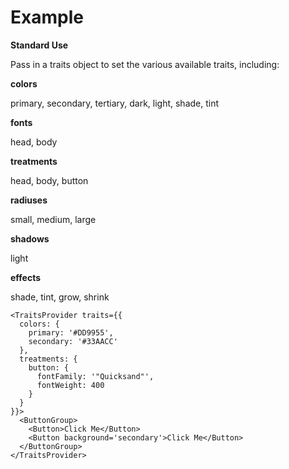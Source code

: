 # Example

**Standard Use**

Pass in a traits object to set the various available traits, including:

**colors**

primary, secondary, tertiary, dark, light, shade, tint

**fonts**

head, body

**treatments**

head, body, button

**radiuses**

small, medium, large

**shadows**

light

**effects**

shade, tint, grow, shrink

```
<TraitsProvider traits={{
  colors: {
    primary: '#DD9955',
    secondary: '#33AACC'
  },
  treatments: {
    button: {
      fontFamily: '"Quicksand"',
      fontWeight: 400
    }
  }
}}>
  <ButtonGroup>
    <Button>Click Me</Button>
    <Button background='secondary'>Click Me</Button>
  </ButtonGroup>
</TraitsProvider>
```
